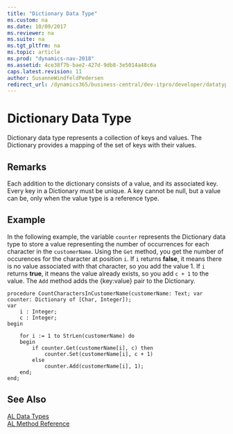 ```yaml
---
title: "Dictionary Data Type"
ms.custom: na
ms.date: 10/09/2017
ms.reviewer: na
ms.suite: na
ms.tgt_pltfrm: na
ms.topic: article
ms.prod: "dynamics-nav-2018"
ms.assetid: 4ce38f7b-bae2-427d-9db8-3e5014a48c6a
caps.latest.revision: 11
author: SusanneWindfeldPedersen
redirect_url: /dynamics365/business-central/dev-itpro/developer/datatypes/devenv-al-data-types
---
```

# Dictionary Data Type
 Dictionary data type represents a collection of keys and values. The Dictionary provides a mapping of the set of keys with their values.

## Remarks  
 Each addition to the dictionary consists of a value, and its associated key. Every key in a Dictionary must be unique. A key cannot be null, but a value can be, only when the value type is a reference type.

## Example  
In the following example, the variable ``counter`` represents the Dictionary data type to store a value representing the number of occurrences for each character in the ``customerName``. Using the ``Get`` method, you get the number of occurences for the character at position ``i``. If ``i`` returns **false**, it means there is no value associated with that character, so you add the value 1. If ``i`` returns **true**, it means the value already exists, so you add ``c + 1`` to the value. The ``Add`` method adds the {key:value} pair to the Dictionary.

```
procedure CountCharactersInCustomerName(customerName: Text; var counter: Dictionary of [Char, Integer]);
var
    i : Integer;
    c : Integer;
begin

    for i := 1 to StrLen(customerName) do 
    begin
        if counter.Get(customerName[i], c) then
            counter.Set(customerName[i], c + 1) 
        else 
            counter.Add(customerName[i], 1);
    end;
end;
```  

## See Also
[AL Data Types](devenv-al-data-types.md)  
[AL Method Reference](../methods/devenv-al-method-reference.md)  